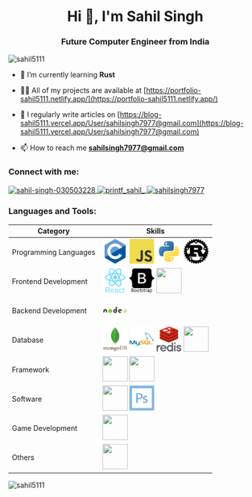 <h1 align="center">Hi 👋, I'm Sahil Singh</h1>
<h3 align="center">Future Computer Engineer from India</h3>

<p align="left"> <img src="https://komarev.com/ghpvc/?username=sahil5111&label=Profile%20views&color=0e75b6&style=flat"
        alt="sahil5111" />
</p>

- 🌱 I’m currently learning **Rust**

- 👨‍💻 All of my projects are available at
[https://portfolio-sahil5111.netlify.app/](https://portfolio-sahil5111.netlify.app/)

- 📝 I regularly write articles on
[https://blog-sahil5111.vercel.app/User/sahilsingh7977@gmail.com](https://blog-sahil5111.vercel.app/User/sahilsingh7977@gmail.com)

- 📫 How to reach me **sahilsingh7977@gmail.com**

<h3 align="left">Connect with me:</h3>
<p align="left">
    <a href="https://linkedin.com/in/sahil-singh-030503228" target="blank"><img align="center"
            src="https://raw.githubusercontent.com/rahuldkjain/github-profile-readme-generator/master/src/images/icons/Social/linked-in-alt.svg"
            alt="sahil-singh-030503228" height="30" width="40" />
    </a>
    <a href="https://instagram.com/printf_sahil_" target="blank"><img align="center"
            src="https://raw.githubusercontent.com/rahuldkjain/github-profile-readme-generator/master/src/images/icons/Social/instagram.svg"
            alt="printf_sahil_" height="30" width="40" />
    </a>
    <a href="https://www.leetcode.com/sahilsingh7977" target="blank"><img align="center"
            src="https://raw.githubusercontent.com/rahuldkjain/github-profile-readme-generator/master/src/images/icons/Social/leet-code.svg"
            alt="sahilsingh7977" height="30" width="40" />
    </a>

</p>

<h3 align="left">Languages and Tools:</h3>

| Category             | Skills                                                                                                           |
|----------------------|------------------------------------------------------------------------------------------------------------------|
| Programming Languages | <a href="https://en.wikipedia.org/wiki/C_(programming_language)" target="_blank" rel="noreferrer"><img src="https://raw.githubusercontent.com/devicons/devicon/master/icons/c/c-original.svg" width="50" height="50"></a> <a href="https://developer.mozilla.org/en-US/docs/Web/JavaScript" target="_blank" rel="noreferrer"><img src="https://raw.githubusercontent.com/devicons/devicon/master/icons/javascript/javascript-original.svg" width="50" height="50"></a> <a href="https://www.python.org" target="_blank" rel="noreferrer"><img src="https://raw.githubusercontent.com/devicons/devicon/master/icons/python/python-original.svg" width="50" height="50"></a> <a href="https://www.rust-lang.org" target="_blank" rel="noreferrer"><img src="https://raw.githubusercontent.com/devicons/devicon/master/icons/rust/rust-plain.svg" width="50" height="50"></a> |
| Frontend Development | <a href="https://reactjs.org/" target="_blank" rel="noreferrer"><img src="https://raw.githubusercontent.com/devicons/devicon/master/icons/react/react-original-wordmark.svg" width="50" height="50"></a> <a href="https://getbootstrap.com" target="_blank" rel="noreferrer"><img src="https://raw.githubusercontent.com/devicons/devicon/master/icons/bootstrap/bootstrap-plain-wordmark.svg" width="50" height="50"></a> <a href="https://tailwindcss.com/" target="_blank" rel="noreferrer"><img src="https://www.vectorlogo.zone/logos/tailwindcss/tailwindcss-icon.svg" width="50" height="50"></a> |
| Backend Development  | <a href="https://nodejs.org" target="_blank" rel="noreferrer"><img src="https://raw.githubusercontent.com/devicons/devicon/master/icons/nodejs/nodejs-original-wordmark.svg" width="50" height="50"></a> |
| Database             | <a href="https://www.mongodb.com/" target="_blank" rel="noreferrer"><img src="https://raw.githubusercontent.com/devicons/devicon/master/icons/mongodb/mongodb-original-wordmark.svg" width="50" height="50"></a> <a href="https://www.mysql.com/" target="_blank" rel="noreferrer"><img src="https://raw.githubusercontent.com/devicons/devicon/master/icons/mysql/mysql-original-wordmark.svg" width="50" height="50"></a> <a href="https://redis.io" target="_blank" rel="noreferrer"><img src="https://raw.githubusercontent.com/devicons/devicon/master/icons/redis/redis-original-wordmark.svg" width="50" height="50"></a> <a href="https://www.sqlite.org/" target="_blank" rel="noreferrer"><img src="https://www.vectorlogo.zone/logos/sqlite/sqlite-icon.svg" width="50" height="50"></a> |
| Framework            | <a href="https://www.djangoproject.com/" target="_blank" rel="noreferrer"><img src="https://cdn.worldvectorlogo.com/logos/django.svg" width="50" height="50"></a> <a href="https://nextjs.org/" target="_blank" rel="noreferrer"><img src="https://cdn.worldvectorlogo.com/logos/nextjs-2.svg" width="50" height="50"></a> |
| Software             | <a href="https://www.blender.org/" target="_blank" rel="noreferrer"><img src="https://download.blender.org/branding/community/blender_community_badge_white.svg" width="50" height="50"></a> <a href="https://www.photoshop.com/en" target="_blank" rel="noreferrer"><img src="https://raw.githubusercontent.com/devicons/devicon/master/icons/photoshop/photoshop-line.svg" width="50" height="50"></a> |
| Game Development     | <a href="https://godotengine.org/" target="_blank" rel="noreferrer"><img src="https://www.vectorlogo.zone/logos/godotengine/godotengine-icon.svg" width="50" height="50"></a> |
| Others               | <a href="https://git-scm.com/" target="_blank" rel="noreferrer"><img src="https://www.vectorlogo.zone/logos/git-scm/git-scm-icon.svg" width="50" height="50"></a> |


<p><img align="center" src="https://github-readme-streak-stats.herokuapp.com/?user=sahil5111&theme=dark"
        alt="sahil5111" /></p>
